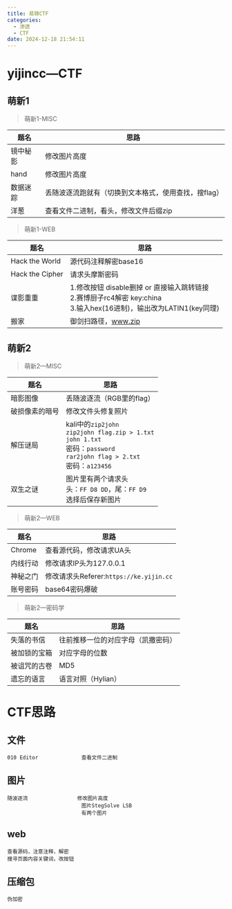 ```yaml
---
title: 易锦CTF
categories:
  - 渗透
  - CTF
date: 2024-12-18 21:54:11
---
```

# yijincc—CTF

## 萌新1

>  萌新1-MISC

| 题名     | 思路                                                 |
| -------- | ---------------------------------------------------- |
| 镜中秘影 | 修改图片高度                                         |
| hand     | 修改图片高度                                         |
| 数据迷踪 | 丢随波逐流跑就有（切换到文本格式，使用查找，搜flag） |
| 洋葱     | 查看文件二进制，看头，修改文件后缀zip                |

> 萌新1-WEB

| 题名            | 思路                                                         |
| --------------- | ------------------------------------------------------------ |
| Hack the World  | 源代码注释解密base16                                         |
| Hack the Cipher | 请求头摩斯密码                                               |
| 谍影重重        | 1.修改按钮 disable删掉 or 直接输入跳转链接<br />2.赛博厨子rc4解密 key:china<br />3.输入hex(16进制)，输出改为LATIN1(key同理) |
| 搬家            | 御剑扫路径，www.zip                                          |

## 萌新2

> 萌新2—MISC

| 题名           | 思路                                                         |
| -------------- | ------------------------------------------------------------ |
| 暗影图像       | 丢随波逐流（RGB里的flag）                                    |
| 破损像素的暗号 | 修改文件头修复照片                                           |
| 解压谜局       | kali中的`zip2john `   <br />`zip2john flag.zip > 1.txt`<br />`john 1.txt`<br />密码：`password`<br />`rar2john flag > 2.txt`<br />密码：`a123456` |
| 双生之谜       | 图片里有两个请求头<br />头：`FF D8 DD`，尾：`FF D9`<br />选择后保存新图片 |

> 萌新2—WEB

| 题名     | 思路                                    |
| -------- | --------------------------------------- |
| Chrome   | 查看源代码，修改请求UA头                |
| 内线行动 | 修改请求IP头为127.0.0.1                 |
| 神秘之门 | 修改请求头Referer:`https://ke.yijin.cc` |
| 账号密码 | base64密码爆破                          |

> 萌新2—密码学

| 题名         | 思路                               |
| ------------ | ---------------------------------- |
| 失落的书信   | 往前推移一位的对应字母（凯撒密码） |
| 被加锁的宝箱 | 对应字母的位数                     |
| 被诅咒的古卷 | MD5                                |
| 遗忘的语言   | 语言对照（Hylian）                 |



# CTF思路

## 文件

```
010 Editor 				查看文件二进制
```

## 图片

```
随波逐流				修改图片高度
						图片StegSolve LSB
						有两个图片
```

## web

```
查看源码，注意注释，解密
搜寻页面内容关键词，改按钮
```

## 压缩包

```
伪加密
```

